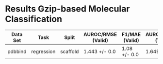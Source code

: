 # Results Gzip-based Molecular Classification
|Data Set|   Task   | Split  |AUROC/RMSE (Valid)|F1/MAE (Valid)|AUROC/RMSE (Test)|F1/MAE (Test)|
|--------|----------|--------|------------------|--------------|-----------------|-------------|
|pdbbind |regression|scaffold|1.443 +/- 0.0     |1.08 +/- 0.0  |1.649 +/- 0.0    |1.283 +/- 0.0|
